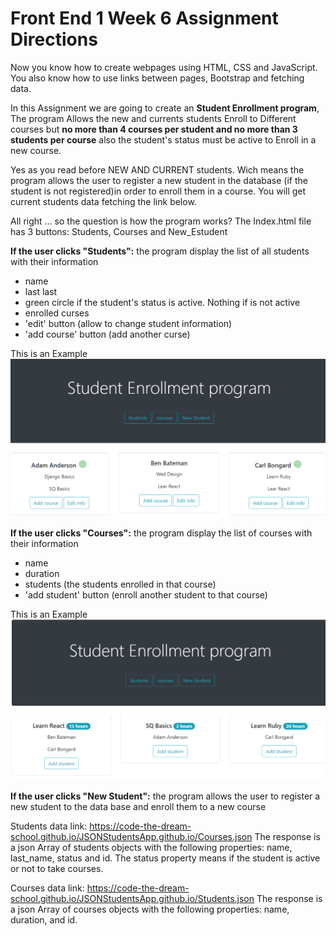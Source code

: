 # Front End 1 Week 6 Assignment Directions

Now you know how to create webpages using HTML, CSS and JavaScript. You also know how to use links between pages, Bootstrap and fetching data.

In this Assignment we are going to create an **Student Enrollment program**,
The program Allows the new and currents students Enroll to Different courses but **no more than 4 courses per student and no more than 3 students per course** also the student's status must be active to Enroll in a new course.

Yes as you read before NEW AND CURRENT students. Wich means the program allows the user to register a new student in the database (if the student is not registered)in order to enroll them in a course. You will get current students data fetching the link below.

All right ... so the question is how the program works?
The Index.html file has 3 buttons: Students, Courses and New_Estudent

**If the user clicks "Students":** the program display the list of all students with their information
* name
* last last
* green circle if the student's status is active. Nothing if is not active
* enrolled curses
* 'edit' button (allow to change student information)
* 'add course' button (add another curse)

This is an Example
<img src = "./images/students.png"/>


**If the user clicks "Courses":** the program display the list of courses with their information
* name
* duration
* students (the students enrolled in that course)
* 'add student' button (enroll another student to that course)

This is an Example
<img src = "./images/courses.png"/>


**If the user clicks "New Student":** the program allows the user to register a new student to the data base and enroll them to a new course



Students data link:
https://code-the-dream-school.github.io/JSONStudentsApp.github.io/Courses.json
The response is a json Array of students objects with the following properties: name, last_name, status and id. The status property means if the student is active or not to take courses.

Courses data link:
https://code-the-dream-school.github.io/JSONStudentsApp.github.io/Students.json
The response is a json Array of courses objects with the following properties: name, duration, and id.
